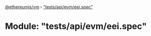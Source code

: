 [@ethereumjs/vm](../README.md) › ["tests/api/evm/eei.spec"](_tests_api_evm_eei_spec_.md)

# Module: "tests/api/evm/eei.spec"


